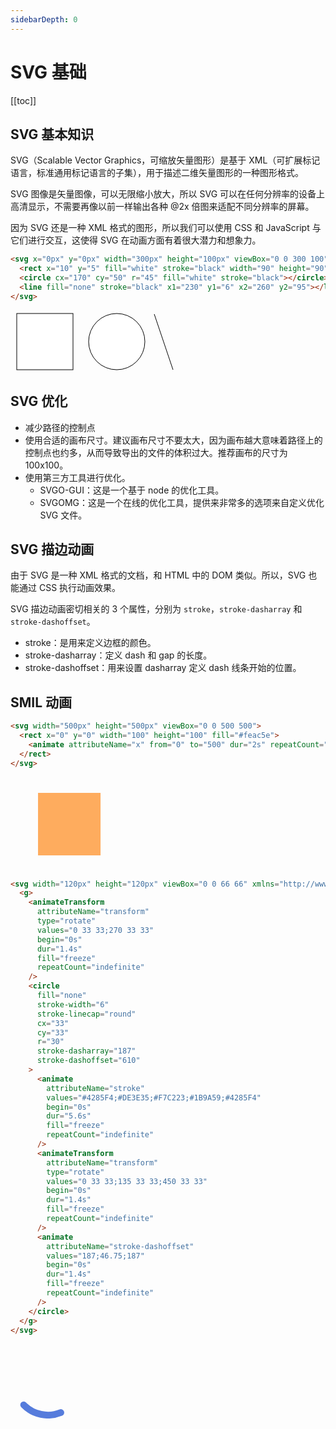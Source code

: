 ```yaml
---
sidebarDepth: 0
---
```


# SVG 基础

[[toc]]

## SVG 基本知识

SVG（Scalable Vector Graphics，可缩放矢量图形）是基于 XML（可扩展标记语言，标准通用标记语言的子集），用于描述二维矢量图形的一种图形格式。

SVG 图像是矢量图像，可以无限缩小放大，所以 SVG 可以在任何分辨率的设备上高清显示，不需要再像以前一样输出各种 @2x 倍图来适配不同分辨率的屏幕。

因为 SVG 还是一种 XML 格式的图形，所以我们可以使用 CSS 和 JavaScript 与它们进行交互，这使得 SVG 在动画方面有着很大潜力和想象力。

```html
<svg x="0px" y="0px" width="300px" height="100px" viewBox="0 0 300 100">
  <rect x="10" y="5" fill="white" stroke="black" width="90" height="90"></rect>
  <circle cx="170" cy="50" r="45" fill="white" stroke="black"></circle>
  <line fill="none" stroke="black" x1="230" y1="6" x2="260" y2="95"></line>
</svg>
```

<DomContainer>
  <svg x="0px" y="0px" width="300px" height="100px" viewBox="0 0 300 100">
    <rect x="10" y="5" fill="white" stroke="black" width="90" height="90"></rect>
    <circle cx="170" cy="50" r="45" fill="white" stroke="black"></circle>
    <line fill="none" stroke="black" x1="230" y1="6" x2="260" y2="95"></line>
  </svg>
</DomContainer>

## SVG 优化

- 减少路径的控制点
- 使用合适的画布尺寸。建议画布尺寸不要太大，因为画布越大意味着路径上的控制点也约多，从而导致导出的文件的体积过大。推荐画布的尺寸为 100x100。
- 使用第三方工具进行优化。
  - SVGO-GUI：这是一个基于 node 的优化工具。
  - SVGOMG：这是一个在线的优化工具，提供来非常多的选项来自定义优化 SVG 文件。

## SVG 描边动画

由于 SVG 是一种 XML 格式的文档，和 HTML 中的 DOM 类似。所以，SVG 也能通过 CSS 执行动画效果。

SVG 描边动画密切相关的 3 个属性，分别为 `stroke`，`stroke-dasharray` 和 `stroke-dashoffset`。

- stroke：是用来定义边框的颜色。
- stroke-dasharray：定义 dash 和 gap 的长度。
- stroke-dashoffset：用来设置 dasharray 定义 dash 线条开始的位置。

## SMIL 动画

```html
<svg width="500px" height="500px" viewBox="0 0 500 500">
  <rect x="0" y="0" width="100" height="100" fill="#feac5e">
    <animate attributeName="x" from="0" to="500" dur="2s" repeatCount="indefinite" />
  </rect>
</svg>
```

<DomContainer>
  <svg width="500px" height="150px" viewBox="0 0 500 100"> 
    <rect x="0" y="0" width="100" height="100" fill="#feac5e"> 
      <animate attributeName="x" from="0" to="500" dur="2s" repeatCount="indefinite" /> 
    </rect> 
  </svg>
</DomContainer>

```html
<svg width="120px" height="120px" viewBox="0 0 66 66" xmlns="http://www.w3.org/2000/svg">
  <g>
    <animateTransform
      attributeName="transform"
      type="rotate"
      values="0 33 33;270 33 33"
      begin="0s"
      dur="1.4s"
      fill="freeze"
      repeatCount="indefinite"
    />
    <circle
      fill="none"
      stroke-width="6"
      stroke-linecap="round"
      cx="33"
      cy="33"
      r="30"
      stroke-dasharray="187"
      stroke-dashoffset="610"
    >
      <animate
        attributeName="stroke"
        values="#4285F4;#DE3E35;#F7C223;#1B9A59;#4285F4"
        begin="0s"
        dur="5.6s"
        fill="freeze"
        repeatCount="indefinite"
      />
      <animateTransform
        attributeName="transform"
        type="rotate"
        values="0 33 33;135 33 33;450 33 33"
        begin="0s"
        dur="1.4s"
        fill="freeze"
        repeatCount="indefinite"
      />
      <animate
        attributeName="stroke-dashoffset"
        values="187;46.75;187"
        begin="0s"
        dur="1.4s"
        fill="freeze"
        repeatCount="indefinite"
      />
    </circle>
  </g>
</svg>
```

<DomContainer>
  <svg width="120px" height="120px" viewBox="0 0 66 66" xmlns="http://www.w3.org/2000/svg">
    <g>
      <animateTransform attributeName="transform" type="rotate" values="0 33 33;270 33 33" begin="0s" dur="1.4s" fill="freeze" repeatCount="indefinite"/>
      <circle fill="none" stroke-width="6" stroke-linecap="round" cx="33" cy="33" r="30" stroke-dasharray="187" stroke-dashoffset="610">
        <animate attributeName="stroke" values="#4285F4;#DE3E35;#F7C223;#1B9A59;#4285F4" begin="0s" dur="5.6s" fill="freeze" repeatCount="indefinite"/>
        <animateTransform attributeName="transform" type="rotate" values="0 33 33;135 33 33;450 33 33" begin="0s" dur="1.4s" fill="freeze" repeatCount="indefinite"/>
        <animate attributeName="stroke-dashoffset" values="187;46.75;187" begin="0s" dur="1.4s" fill="freeze" repeatCount="indefinite"/>
      </circle>
    </g>
  </svg>
</DomContainer>

